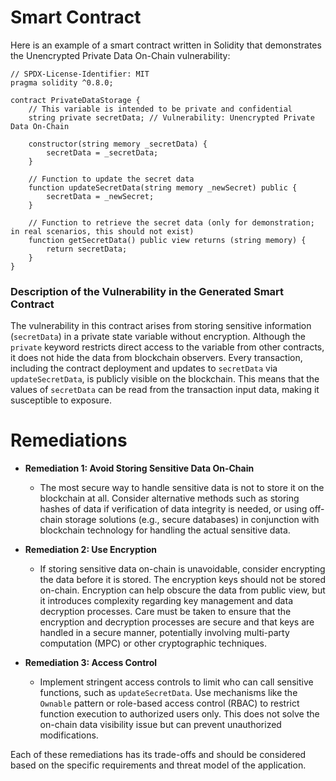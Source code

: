 # Smart Contract

Here is an example of a smart contract written in Solidity that demonstrates the Unencrypted Private Data On-Chain vulnerability:

```solidity
// SPDX-License-Identifier: MIT
pragma solidity ^0.8.0;

contract PrivateDataStorage {
    // This variable is intended to be private and confidential
    string private secretData; // Vulnerability: Unencrypted Private Data On-Chain

    constructor(string memory _secretData) {
        secretData = _secretData;
    }

    // Function to update the secret data
    function updateSecretData(string memory _newSecret) public {
        secretData = _newSecret;
    }

    // Function to retrieve the secret data (only for demonstration; in real scenarios, this should not exist)
    function getSecretData() public view returns (string memory) {
        return secretData;
    }
}
```

### Description of the Vulnerability in the Generated Smart Contract

The vulnerability in this contract arises from storing sensitive information (`secretData`) in a private state variable without encryption. Although the `private` keyword restricts direct access to the variable from other contracts, it does not hide the data from blockchain observers. Every transaction, including the contract deployment and updates to `secretData` via `updateSecretData`, is publicly visible on the blockchain. This means that the values of `secretData` can be read from the transaction input data, making it susceptible to exposure.

# Remediations

- **Remediation 1: Avoid Storing Sensitive Data On-Chain**
  - The most secure way to handle sensitive data is not to store it on the blockchain at all. Consider alternative methods such as storing hashes of data if verification of data integrity is needed, or using off-chain storage solutions (e.g., secure databases) in conjunction with blockchain technology for handling the actual sensitive data.

- **Remediation 2: Use Encryption**
  - If storing sensitive data on-chain is unavoidable, consider encrypting the data before it is stored. The encryption keys should not be stored on-chain. Encryption can help obscure the data from public view, but it introduces complexity regarding key management and data decryption processes. Care must be taken to ensure that the encryption and decryption processes are secure and that keys are handled in a secure manner, potentially involving multi-party computation (MPC) or other cryptographic techniques.

- **Remediation 3: Access Control**
  - Implement stringent access controls to limit who can call sensitive functions, such as `updateSecretData`. Use mechanisms like the `Ownable` pattern or role-based access control (RBAC) to restrict function execution to authorized users only. This does not solve the on-chain data visibility issue but can prevent unauthorized modifications.

Each of these remediations has its trade-offs and should be considered based on the specific requirements and threat model of the application.